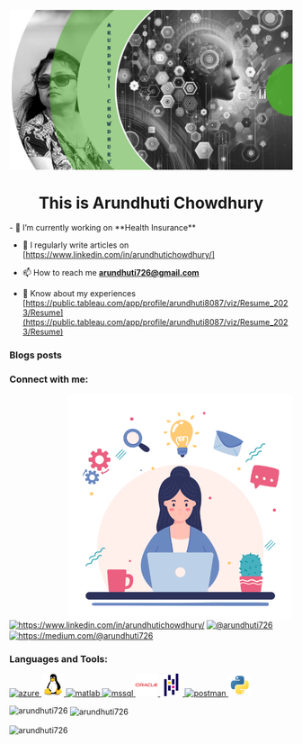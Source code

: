 ![logo](https://github.com/arundhuti726/Profile/blob/main/POSTER.jpg)
<h1 align="center">This is Arundhuti Chowdhury</h1>
- 🔭 I’m currently working on **Health Insurance**

- 📝 I regularly write articles on [https://www.linkedin.com/in/arundhutichowdhury/]

- 📫 How to reach me **arundhuti726@gmail.com**

- 📄 Know about my experiences [https://public.tableau.com/app/profile/arundhuti8087/viz/Resume_2023/Resume](https://public.tableau.com/app/profile/arundhuti8087/viz/Resume_2023/Resume)

### Blogs posts
<!-- BLOG-POST-LIST:START -->
<!-- BLOG-POST-LIST:END -->

<h3 align="left">Connect with me:</h3>
<img align="right" alt="coding" width=400 src="https://github.com/arundhuti726/Profile/blob/main/coding.gif">

<p align="left">
<a href="https://linkedin.com/in/https://www.linkedin.com/in/arundhutichowdhury/" target="blank"><img align="center" src="https://raw.githubusercontent.com/rahuldkjain/github-profile-readme-generator/master/src/images/icons/Social/linked-in-alt.svg" alt="https://www.linkedin.com/in/arundhutichowdhury/" height="30" width="40" /></a>
<a href="https://medium.com/@arundhuti726" target="blank"><img align="center" src="https://raw.githubusercontent.com/rahuldkjain/github-profile-readme-generator/master/src/images/icons/Social/medium.svg" alt="@arundhuti726" height="30" width="40" /></a>
<a href="/https://medium.com/@arundhuti726" target="blank"><img align="center" src="https://raw.githubusercontent.com/rahuldkjain/github-profile-readme-generator/master/src/images/icons/Social/rss.svg" alt="https://medium.com/@arundhuti726" height="30" width="40" /></a>
</p>

<h3 align="left">Languages and Tools:</h3>
<p align="left"> <a href="https://azure.microsoft.com/en-in/" target="_blank" rel="noreferrer"> <img src="https://www.vectorlogo.zone/logos/microsoft_azure/microsoft_azure-icon.svg" alt="azure" width="40" height="40"/> </a> <a href="https://www.linux.org/" target="_blank" rel="noreferrer"> <img src="https://raw.githubusercontent.com/devicons/devicon/master/icons/linux/linux-original.svg" alt="linux" width="40" height="40"/> </a> <a href="https://www.mathworks.com/" target="_blank" rel="noreferrer"> <img src="https://upload.wikimedia.org/wikipedia/commons/2/21/Matlab_Logo.png" alt="matlab" width="40" height="40"/> </a> <a href="https://www.microsoft.com/en-us/sql-server" target="_blank" rel="noreferrer"> <img src="https://www.svgrepo.com/show/303229/microsoft-sql-server-logo.svg" alt="mssql" width="40" height="40"/> </a> <a href="https://www.oracle.com/" target="_blank" rel="noreferrer"> <img src="https://raw.githubusercontent.com/devicons/devicon/master/icons/oracle/oracle-original.svg" alt="oracle" width="40" height="40"/> </a> <a href="https://pandas.pydata.org/" target="_blank" rel="noreferrer"> <img src="https://raw.githubusercontent.com/devicons/devicon/2ae2a900d2f041da66e950e4d48052658d850630/icons/pandas/pandas-original.svg" alt="pandas" width="40" height="40"/> </a> <a href="https://postman.com" target="_blank" rel="noreferrer"> <img src="https://www.vectorlogo.zone/logos/getpostman/getpostman-icon.svg" alt="postman" width="40" height="40"/> </a> <a href="https://www.python.org" target="_blank" rel="noreferrer"> <img src="https://raw.githubusercontent.com/devicons/devicon/master/icons/python/python-original.svg" alt="python" width="40" height="40"/> </a> </p>

<p><img align="left" src="https://github-readme-stats.vercel.app/api/top-langs?username=arundhuti726&show_icons=true&locale=en&layout=compact" alt="arundhuti726" /></p>

<p>&nbsp;<img align="center" src="https://github-readme-stats.vercel.app/api?username=arundhuti726&show_icons=true&locale=en" alt="arundhuti726" /></p>

<p><img align="center" src="https://github-readme-streak-stats.herokuapp.com/?user=arundhuti726&" alt="arundhuti726" /></p>
